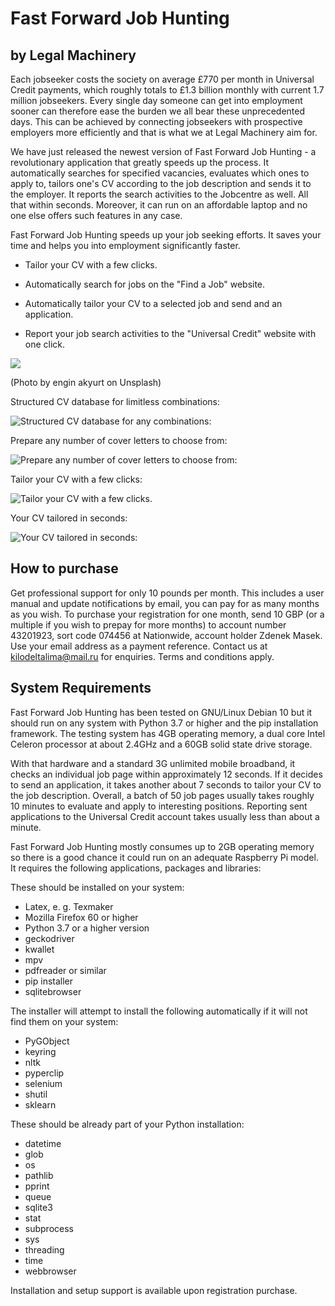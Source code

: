 [comment]: <> (.. image:: ./src/zamestnani/logo.png)
[comment]: <> (.. image:: https://raw.githubusercontent.com/greyli/flask-share/master/images/demo.png)
[comment]: <> (a reference style link.)

[//]: <> (This is also a comment.)

[//]: # (This may be the most platform independent comment)

[//]: # "Comment"
[//]: # (Comment)

[comment]: # (empty line)
[comment]: # (This actually is the most platform independent comment)
[comment]: # (Photo by Andrew Neel from Pexels)

<!---
your comment goes here
and here
-->







Fast Forward Job Hunting
========================

by Legal Machinery
------------------


Each jobseeker costs the society on average £770 per month in Universal Credit payments, which roughly totals to £1.3 billion monthly with current 1.7 million jobseekers. Every single day someone can get into employment sooner can therefore ease the burden we all bear these unprecedented days. This can be achieved by connecting jobseekers with prospective employers more efficiently and that is what we at Legal Machinery aim for.

We have just released the newest version of Fast Forward Job Hunting - a revolutionary application that greatly speeds up the process. It automatically searches for specified vacancies, evaluates which ones to apply to, tailors one's CV according to the job description and sends it to the employer. It reports the search activities to the Jobcentre as well. All that within seconds. Moreover, it can run on an affordable laptop and no one else offers such features in any case.

Fast Forward Job Hunting speeds up your job seeking efforts. It saves your time and helps you into employment significantly faster.

* Tailor your CV with a few clicks.

* Automatically search for jobs on the "Find a Job" website.

* Automatically tailor your CV to a selected job and send and an application.

* Report your job search activities to the "Universal Credit" website with one click.

![](https://gitlab.com/psmlondon/nahledy/-/raw/master/fast_forward_job_hunting_main_window.png)

(Photo by engin akyurt on Unsplash)

Structured CV database for limitless combinations:

![Structured CV database for any combinations:](https://gitlab.com/psmlondon/nahledy/-/raw/master/fast_forward_job_hunting_edit_cv_database.png)

Prepare any number of cover letters to choose from:

![Prepare any number of cover letters to choose from:](https://gitlab.com/psmlondon/nahledy/-/raw/master/fast_forward_job_hunting_edit_cover_letter.png)

Tailor your CV with a few clicks:

![Tailor your CV with a few clicks.](https://gitlab.com/psmlondon/nahledy/-/raw/master/fast_forward_job_hunting_tailor_cv.png)

Your CV tailored in seconds:

![Your CV tailored in seconds:](https://gitlab.com/psmlondon/nahledy/-/raw/master/fast_forward_job_hunting_tailored_cv.png)

## How to purchase

Get professional support for only 10 pounds per month. This includes a user manual and update notifications by email, you can pay for as many months as you wish. To purchase your registration for one month, send 10 GBP (or a multiple if you wish to prepay for more months) to account number 43201923, sort code 074456 at Nationwide, account holder Zdenek Masek. Use your email address as a payment reference. Contact us at kilodeltalima@mail.ru for enquiries. Terms and conditions apply.

## System Requirements

Fast Forward Job Hunting has been tested on GNU/Linux Debian 10 but it should run on any system with Python 3.7 or higher and the pip installation framework. The testing system has 4GB operating memory, a dual core Intel Celeron processor at about 2.4GHz and a 60GB solid state drive storage. 

With that hardware and a standard 3G unlimited mobile broadband, it checks an individual job page within approximately 12 seconds. If it decides to send an application, it takes another about 7 seconds to tailor your CV to the job description. Overall, a batch of 50 job pages usually takes roughly 10 minutes to evaluate and apply to interesting positions. Reporting sent applications to the Universal Credit account takes usually less than about a minute.

Fast Forward Job Hunting mostly consumes up to 2GB operating memory so there is a good chance it could run on an adequate Raspberry Pi model. It requires the following applications, packages and libraries:

These should be installed on your system:

* Latex, e. g. Texmaker 
* Mozilla Firefox 60 or higher
* Python 3.7 or a higher version
* geckodriver
* kwallet
* mpv
* pdfreader or similar
* pip installer
* sqlitebrowser

The installer will attempt to install the following automatically if it will not find them on your system:

* PyGObject
* keyring
* nltk
* pyperclip
* selenium
* shutil
* sklearn

These should be already part of your Python installation:

* datetime
* glob
* os
* pathlib
* pprint
* queue
* sqlite3
* stat
* subprocess
* sys
* threading
* time
* webbrowser

Installation and setup support is available upon registration purchase.
